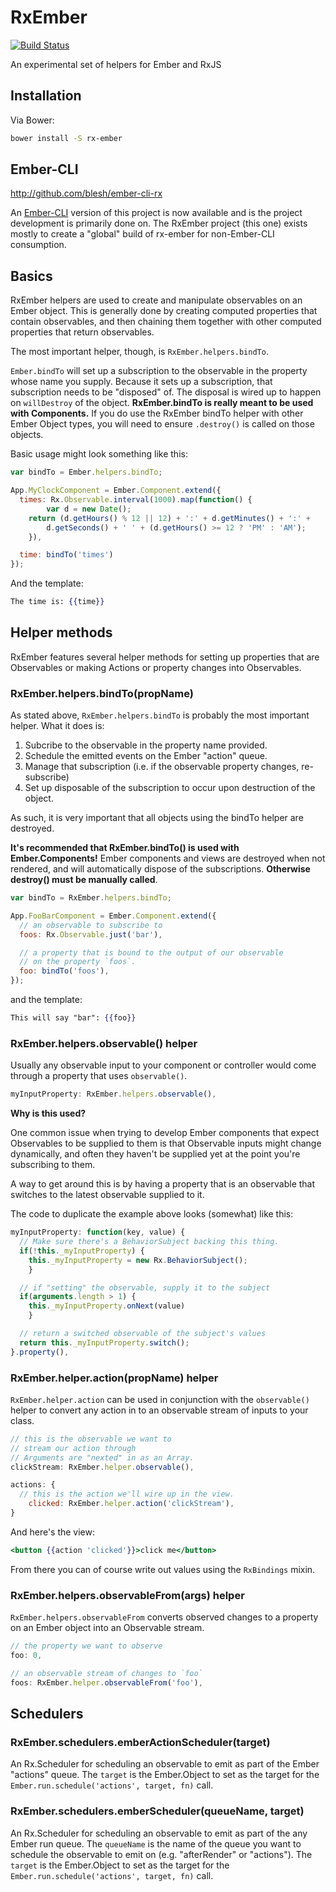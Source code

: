 RxEmber
==============

[![Build Status](https://travis-ci.org/blesh/RxEmber.svg?branch=master)](https://travis-ci.org/blesh/RxEmber)

An experimental set of helpers for Ember and RxJS

## Installation

Via Bower:

```sh
bower install -S rx-ember
```

## Ember-CLI 

http://github.com/blesh/ember-cli-rx

An [Ember-CLI](http://www.ember-cli.com) version of this project is now available and is the project development
is primarily done on. The RxEmber project (this one) exists mostly to create a "global" build of rx-ember for 
non-Ember-CLI consumption.


## Basics

RxEmber helpers are used to create and manipulate observables on an
Ember object. This is generally done by creating computed properties
that contain observables, and then chaining them together with other
computed properties that return observables.

The most important helper, though, is `RxEmber.helpers.bindTo`.

`Ember.bindTo` will set up a subscription to the observable in the
property whose name you supply. Because it sets up a subscription, that
subscription needs to be "disposed" of. The disposal is wired up to
happen on `willDestroy` of the object. **RxEmber.bindTo is really meant
to be used with Components.** If you do use the RxEmber bindTo helper with
other Ember Object types, you will need to ensure `.destroy()` is called on
those objects.

Basic usage might look something like this:

```js
var bindTo = Ember.helpers.bindTo;

App.MyClockComponent = Ember.Component.extend({
  times: Rx.Observable.interval(1000).map(function() {
		var d = new Date();
    return (d.getHours() % 12 || 12) + ':' + d.getMinutes() + ':' + 
    	d.getSeconds() + ' ' + (d.getHours() >= 12 ? 'PM' : 'AM');
	}),

  time: bindTo('times')
});
```

And the template:

```hbs
The time is: {{time}}
```

## Helper methods

RxEmber features several helper methods for setting up properties that are Observables or making Actions or property changes into
Observables.

### RxEmber.helpers.bindTo(propName)

As stated above, `RxEmber.helpers.bindTo` is probably the most important helper.
What it does is:

1. Subcribe to the observable in the property name provided.
2. Schedule the emitted events on the Ember "action" queue.
3. Manage that subscription (i.e. if the observable property changes,
   re-subscribe)
4. Set up disposable of the subscription to occur upon destruction of the object.

As such, it is very important that all objects using the bindTo helper
are destroyed.

**It's recommended that RxEmber.bindTo() is used with
Ember.Components!** Ember components and views are destroyed when not
rendered, and will automatically dispose of the subscriptions.
**Otherwise destroy() must be manually called**.

```js
var bindTo = RxEmber.helpers.bindTo;

App.FooBarComponent = Ember.Component.extend({
  // an observable to subscribe to
  foos: Rx.Observable.just('bar'),

  // a property that is bound to the output of our observable
  // on the property `foos`.
  foo: bindTo('foos'),
});
```

and the template:

```hbs
This will say "bar": {{foo}}
```

### RxEmber.helpers.observable() helper

Usually any observable input to your component or controller would come through a property
that uses `observable()`.

```js
myInputProperty: RxEmber.helpers.observable(),
```

**Why is this used?**

One common issue when trying to develop Ember components that expect Observables to be supplied to them is that
Observable inputs might change dynamically, and often they haven't be supplied yet at the point you're subscribing
to them.

A way to get around this is by having a property that is an observable that switches to the 
latest observable supplied to it.

The code to duplicate the example above looks (somewhat) like this:

```js
myInputProperty: function(key, value) {
  // Make sure there's a BehaviorSubject backing this thing.
  if(!this._myInputProperty) {
  	this._myInputProperty = new Rx.BehaviorSubject();
	}

  // if "setting" the observable, supply it to the subject
  if(arguments.length > 1) {
  	this._myInputProperty.onNext(value)
	}

  // return a switched observable of the subject's values
  return this._myInputProperty.switch();
}.property(),
```


### RxEmber.helper.action(propName) helper

`RxEmber.helper.action` can be used in conjunction with the `observable()` helper to convert any
action in to an observable stream of inputs to your class.

```js
// this is the observable we want to
// stream our action through
// Arguments are "nexted" in as an Array.
clickStream: RxEmber.helper.observable(),

actions: {
  // this is the action we'll wire up in the view.
	clicked: RxEmber.helper.action('clickStream'),
}
```

And here's the view:

```hbs
<button {{action 'clicked'}}>click me</button>
```

From there you can of course write out values using the `RxBindings` mixin.

### RxEmber.helpers.observableFrom(args) helper

`RxEmber.helpers.observableFrom` converts observed changes to a property on an Ember object into
an Observable stream.

```js
// the property we want to observe
foo: 0,

// an observable stream of changes to `foo`
foos: RxEmber.helper.observableFrom('foo'),
```

## Schedulers

### RxEmber.schedulers.emberActionScheduler(target)

An Rx.Scheduler for scheduling an observable to emit as part of the Ember "actions" queue. The `target` is the Ember.Object to set as the target for the `Ember.run.schedule('actions', target, fn)` call.


### RxEmber.schedulers.emberScheduler(queueName, target)

An Rx.Scheduler for scheduling an observable to emit as part of the any Ember run queue. The `queueName` is the name of the queue you want to schedule the observable to emit on (e.g. "afterRender" or "actions"). The `target` is the Ember.Object to set as the target for the `Ember.run.schedule('actions', target, fn)` call.
